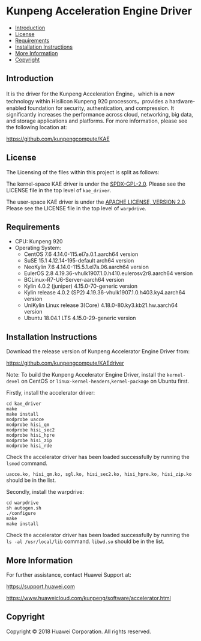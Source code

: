 # Kunpeng Acceleration Engine Driver

- [Introduction](#introduction)
- [License](#license)
- [Requirements](#requirements)
- [Installation Instructions](#installation-instructions)
- [More Information](#more-information)
- [Copyright](#Copyright)

## Introduction

It is the driver for the Kunpeng Acceleration Engine，which is a new technology within Hisilicon Kunpeng 920 processors，provides a hardware-enabled foundation for security, authentication, and compression. It significantly increases the performance across cloud, networking, big data, and storage applications and  platforms.  For more information,  please see the following location at:

<https://github.com/kunpengcompute/KAE>

## License
The Licensing of the files within this project is split as follows:

The kernel-space KAE driver is under the [SPDX-GPL-2.0](https://opensource.org/licenses/GPL-2.0 ). Please see the LICENSE file in the top level of `kae_driver`.

The user-space KAE driver is under the [APACHE LICENSE, VERSION 2.0](https://www.apache.org/licenses/LICENSE-2.0 ). Please see the LICENSE file in the top level of `warpdrive`.

## Requirements

- CPU: Kunpeng 920 
- Operating System: 
  * CentOS 7.6  4.14.0-115.el7a.0.1.aarch64 version
  * SuSE 15.1 4.12.14-195-default arch64 version
  * NeoKylin 7.6 4.14.0-115.5.1.el7a.06.aarch64 version
  * EulerOS 2.8 4.19.36-vhulk1907.1.0.h410.eulerosv2r8.aarch64 version
  * BCLinux-R7-U6-Server-aarch64 version
  * Kylin 4.0.2 (juniper) 4.15.0-70-generic version
  * Kylin release 4.0.2 (SP2) 4.19.36-vhulk1907.1.0.h403.ky4.aarch64 version
  * UniKylin Linux release 3(Core)  4.18.0-80.ky3.kb21.hw.aarch64 version
  * Ubuntu 18.04.1 LTS 4.15.0-29-generic version

## Installation Instructions

Download the release version of Kunpeng Accelerator Engine Driver from:

<https://github.com/kunpengcompute/KAEdriver>


Note: To build the Kunpeng Accelerator Engine Driver, install the `kernel-devel` on CentOS or `linux-kernel-headers`,`kernel-package` on Ubuntu first.

Firstly, install the accelerator driver:

```
cd kae_driver
make
make install
modprobe uacce
modprobe hisi_qm
modprobe hisi_sec2
modprobe hisi_hpre
modprobe hisi_zip
modprobe hisi_rde
```

Check the accelerator driver has been loaded successfully by running the `lsmod` command. 

`uacce.ko, hisi_qm.ko, sgl.ko, hisi_sec2.ko, hisi_hpre.ko, hisi_zip.ko` should be in the list. 

Secondly, install the warpdrive:

```
cd warpdrive
sh autogen.sh 
./configure 
make 
make install
```
Check the accelerator driver has been loaded successfully by running the `ls -al /usr/local/lib` command. `libwd.so` should be in the list. 
## More Information

For further assistance, contact Huawei Support at:

<https://support.huawei.com>

<https://www.huaweicloud.com/kunpeng/software/accelerator.html>

## Copyright

Copyright © 2018 Huawei Corporation. All rights reserved.
